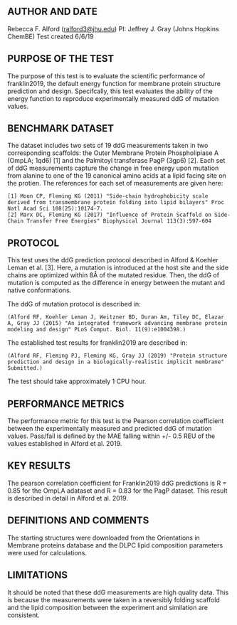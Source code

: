 ## AUTHOR AND DATE
Rebecca F. Alford (ralford3@jhu.edu)
PI: Jeffrey J. Gray (Johns Hopkins ChemBE)
Test created 6/6/19

## PURPOSE OF THE TEST
The purpose of this test is to evaluate the scientific performance of franklin2019, the default energy function for membrane protein structure prediction and design. Specifcally, this test evaluates the ability of the energy function to reproduce experimentally measured ddG of mutation values. 

## BENCHMARK DATASET
The dataset includes two sets of 19 ddG measurements taken in two corresponding scaffolds: the Outer Membrane Protein Phospholipiase A (OmpLA; 1qd6) [1] and the Palmitoyl transferase PagP (3gp6) [2]. Each set of ddG measurements capture the change in free energy upon mutation from alanine to one of the 19 canonical amino acids at a lipid facing site on the protien. The references for each set of measurements are given here: 

	[1] Moon CP, Fleming KG (2011) "Side-chain hydrophobicity scale derived from transmembrane protein folding into lipid bilayers" Proc Natl Acad Sci 108(25):10174-7.
	[2] Marx DC, Fleming KG (2017) "Influence of Protein Scaffold on Side-Chain Transfer Free Energies" Biophysical Journal 113(3):597-604

## PROTOCOL
This test uses the ddG prediction protocol described in Alford & Koehler Leman et al. [3]. Here, a mutation is introduced at the host site and the side chains are optimized within 8Å of the mutated residue. Then, the ddG of mutation is computed as the difference in energy between the mutant and native conformations. 

The ddG of mutation protocol is described in: 

	(Alford RF, Koehler Leman J, Weitzner BD, Duran Am, Tiley DC, Elazar A, Gray JJ (2015) "An integrated framework advancing membrane protein modeling and design" PLoS Comput. Biol. 11(9):e1004398.)

The established test results for franklin2019 are described in: 

	(Alford RF, Fleming PJ, Fleming KG, Gray JJ (2019) "Protein structure prediction and design in a biologically-realistic implicit membrane" Submitted.)

The test should take approximately 1 CPU hour. 

## PERFORMANCE METRICS
The performance metric for this test is the Pearson correlation coefficient between the experimentally measured and predicted ddG of mutation values. Pass/fail is defined by the MAE falling within +/- 0.5 REU of the values established in Alford et al. 2019. 

## KEY RESULTS
The pearson correlation coefficient for Franklin2019 ddG predictions is R = 0.85 for the OmpLA adataset and R = 0.83 for the PagP dataset. This result is described in detail in Alford et al. 2019. 

## DEFINITIONS AND COMMENTS
The starting structures were downloaded from the Orientations in Membrane proteins database and the DLPC lipid composition parameters were used for calculations. 

## LIMITATIONS
It should be noted that these ddG measurements are high quality data. This is because the measurements were taken in a reversibly folding scaffold and the lipid composition between the experiment and similation are consistent. 


